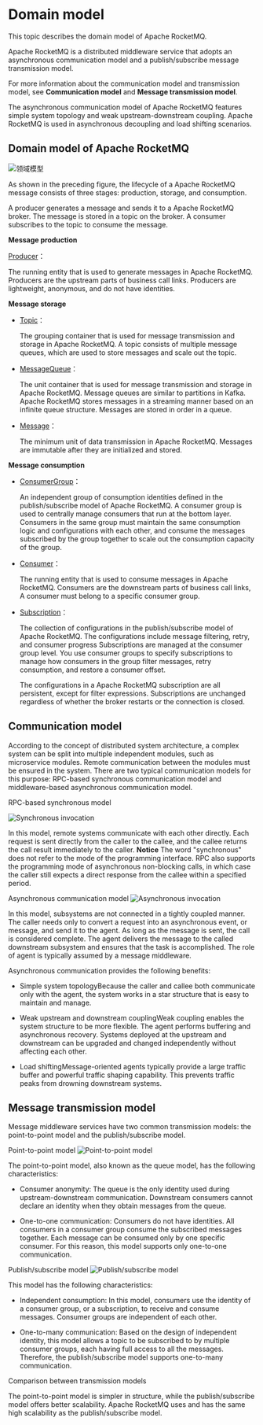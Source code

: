 # Domain model

This topic describes the domain model of Apache RocketMQ.

Apache RocketMQ is a distributed middleware service that adopts an asynchronous communication model and a publish/subscribe message transmission model.

For more information about the communication model and transmission model, see **Communication model** and **Message transmission model**.

The asynchronous communication model of Apache RocketMQ features simple system topology and weak upstream-downstream coupling. Apache RocketMQ is used in asynchronous decoupling and load shifting scenarios.

## Domain model of Apache RocketMQ

![领域模型](../picture/v5/mainarchi.png)

As shown in the preceding figure, the lifecycle of a Apache RocketMQ message consists of three stages: production, storage, and consumption.

A producer generates a message and sends it to a Apache RocketMQ broker. The message is stored in a topic on the broker. A consumer subscribes to the topic to consume the message.



**Message production**

[Producer](../03-领域模型/04producer.md)：

The running entity that is used to generate messages in Apache RocketMQ. Producers are the upstream parts of business call links. Producers are lightweight, anonymous, and do not have identities.

**Message storage**

* [Topic](../03-领域模型/02topic.md)：

  The grouping container that is used for message transmission and storage in Apache RocketMQ. A topic consists of multiple message queues, which are used to store messages and scale out the topic.

* [MessageQueue](../03-领域模型/03messagequeue.md)：

  The unit container that is used for message transmission and storage in Apache RocketMQ. Message queues are similar to partitions in Kafka. Apache RocketMQ stores messages in a streaming manner based on an infinite queue structure. Messages are stored in order in a queue.

* [Message](../03-领域模型/04message.md)：

  The minimum unit of data transmission in Apache RocketMQ. Messages are immutable after they are initialized and stored.




**Message consumption**

* [ConsumerGroup](../03-领域模型/07consumergroup.md)：

  An independent group of consumption identities defined in the publish/subscribe model of Apache RocketMQ. A consumer group is used to centrally manage consumers that run at the bottom layer. Consumers in the same group must maintain the same consumption logic and configurations with each other, and consume the messages subscribed by the group together to scale out the consumption capacity of the group.

* [Consumer](../03-领域模型/08consumer.md)：

  The running entity that is used to consume messages in Apache RocketMQ. Consumers are the downstream parts of business call links, A consumer must belong to a specific consumer group.

* [Subscription](../03-领域模型/09subscription.md)：

  The collection of configurations in the publish/subscribe model of Apache RocketMQ. The configurations include message filtering, retry, and consumer progress Subscriptions are managed at the consumer group level. You use consumer groups to specify subscriptions to manage how consumers in the group filter messages, retry consumption, and restore a consumer offset.

  The configurations in a Apache RocketMQ subscription are all persistent, except for filter expressions. Subscriptions are unchanged regardless of whether the broker restarts or the connection is closed.


## Communication model

According to the concept of distributed system architecture, a complex system can be split into multiple independent modules, such as microservice modules. Remote communication between the modules must be ensured in the system. There are two typical communication models for this purpose: RPC-based synchronous communication model and middleware-based asynchronous communication model.

RPC-based synchronous model

![Synchronous invocation](../picture/v5/syncarchi.png)

In this model, remote systems communicate with each other directly. Each request is sent directly from the caller to the callee, and the callee returns the call result immediately to the caller.
**Notice** The word "synchronous" does not refer to the mode of the programming interface. RPC also supports the programming mode of asynchronous non-blocking calls, in which case the caller still expects a direct response from the callee within a specified period.

Asynchronous communication model
![Asynchronous invocation](../picture/v5/asyncarchi.png)

In this model, subsystems are not connected in a tightly coupled manner. The caller needs only to convert a request into an asynchronous event, or message, and send it to the agent. As long as the message is sent, the call is considered complete. The agent delivers the message to the called downstream subsystem and ensures that the task is accomplished. The role of agent is typically assumed by a message middleware.

Asynchronous communication provides the following benefits:

* Simple system topologyBecause the caller and callee both communicate only with the agent, the system works in a star structure that is easy to maintain and manage.



* Weak upstream and downstream couplingWeak coupling enables the system structure to be more flexible. The agent performs buffering and asynchronous recovery. Systems deployed at the upstream and downstream can be upgraded and changed independently without affecting each other.



* Load shiftingMessage-oriented agents typically provide a large traffic buffer and powerful traffic shaping capability. This prevents traffic peaks from drowning downstream systems.



## Message transmission model

Message middleware services have two common transmission models: the point-to-point model and the publish/subscribe model.

Point-to-point model
![Point-to-point model](../picture/v5/p2pmode.png)

The point-to-point model, also known as the queue model, has the following characteristics:

* Consumer anonymity: The queue is the only identity used during upstream-downstream communication. Downstream consumers cannot declare an identity when they obtain messages from the queue.

* One-to-one communication: Consumers do not have identities. All consumers in a consumer group consume the subscribed messages together. Each message can be consumed only by one specific consumer. For this reason, this model supports only one-to-one communication.



Publish/subscribe model
![Publish/subscribe model](../picture/v5/pubsub.png)

This model has the following characteristics:

* Independent consumption: In this model, consumers use the identity of a consumer group, or a subscription, to receive and consume messages. Consumer groups are independent of each other.

* One-to-many communication: Based on the design of independent identity, this model allows a topic to be subscribed to by multiple consumer groups, each having full access to all the messages. Therefore, the publish/subscribe model supports one-to-many communication.




Comparison between transmission models

The point-to-point model is simpler in structure, while the publish/subscribe model offers better scalability. Apache RocketMQ uses and has the same high scalability as the publish/subscribe model.
